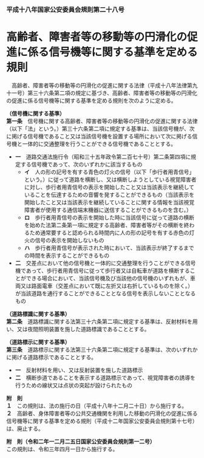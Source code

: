### 平成十八年国家公安委員会規則第二十八号  
# 高齢者、障害者等の移動等の円滑化の促進に係る信号機等に関する基準を定める規則  
　高齢者、障害者等の移動等の円滑化の促進に関する法律（平成十八年法律第九十一号）第三十六条第二項の規定に基づき、高齢者、障害者等の移動等の円滑化の促進に係る信号機等に関する基準を定める規則を次のように定める。  
  
**（信号機に関する基準）**  
**第一条**　信号機に関する高齢者、障害者等の移動等の円滑化の促進に関する法律（以下「法」という。）第三十六条第二項に規定する基準は、当該信号機が、次に掲げる信号機であること又は当該信号機を設置する場所において次に掲げる信号機と一体的に交通整理を行うことができる信号機であることとする。  
* **一**　道路交通法施行令（昭和三十五年政令第二百七十号）第二条第四項に規定する信号機であって、次のいずれかに該当するもの  
	* **イ**　人の形の記号を有する青色の灯火の信号（以下「歩行者用青信号」という。）に従って道路を横断し、又は横断しようとしている視覚障害者に対し、歩行者用青信号の表示を開始したこと又は当該表示を継続していることを伝達するための音響を発することができるもの（当該表示を開始したこと又は当該表示を継続していることに関する情報を当該視覚障害者が使用する通信端末機器に送信することができるものを含む。）  
	* **ロ**　歩行者用青信号の表示を開始した時に当該信号に従って道路の横断を始めた法第二条第一項に規定する高齢者、障害者等がその横断を終わるため通常要すると認められる時間内に人の形の記号を有する赤色の灯火の信号の表示を開始しないもの  
	* **ハ**　歩行者用青信号が表示された時において、当該表示が終了するまでの時間を表示することができるもの  
* **二**　交差点において他の信号機と一体的に交通整理を行うことができる信号機であって、歩行者用青信号に従って歩行者又は自転車が道路を横断することができる場合において、当該信号機及び当該他の信号機のいずれもが、車両又は路面電車（交差点において既に左折又は右折しているものを除く。）が当該道路を通行することができることとなる信号を表示しないこととなるもの  
  
**（道路標識に関する基準）**  
**第二条**　道路標識に関する法第三十六条第二項に規定する基準は、反射材料を用い、又は夜間照明装置を施した道路標識であることとする。  
  
**（道路標示に関する基準）**  
**第三条**　道路標示に関する法第三十六条第二項に規定する基準は、次のいずれかに掲げる道路標示であることとする。  
* **一**　反射材料を用い、又は反射装置を施した道路標示  
* **二**　横断歩道であることを表示する道路標示であって、視覚障害者の誘導を行うための線状又は点状の突起が設けられたもの  
  
**附　則**  
**１**　この規則は、法の施行の日（平成十八年十二月二十日）から施行する。  
**２**　高齢者、身体障害者等の公共交通機関を利用した移動の円滑化の促進に係る信号機等に関する基準を定める規則（平成十二年国家公安委員会規則第十七号）は、廃止する。  
  
**附　則（令和二年一二月二五日国家公安委員会規則第一二号）**  
この規則は、令和三年四月一日から施行する。  
  
